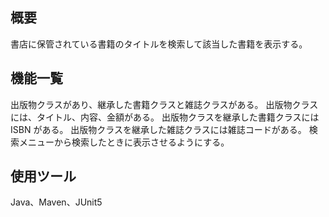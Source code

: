 ## 概要
書店に保管されている書籍のタイトルを検索して該当した書籍を表示する。

## 機能一覧

出版物クラスがあり、継承した書籍クラスと雑誌クラスがある。
出版物クラスには、タイトル、内容、金額がある。
出版物クラスを継承した書籍クラスには ISBN がある。
出版物クラスを継承した雑誌クラスには雑誌コードがある。
検索メニューから検索したときに表示させるようにする。 

## 使用ツール
Java、Maven、JUnit5
